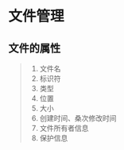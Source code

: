 # 文件管理
## 文件的属性
> 1. 文件名
> 2. 标识符
> 3. 类型
> 4. 位置
> 5. 大小
> 6. 创建时间、桑次修改时间
> 7. 文件所有者信息
> 8. 保护信息
<!--stackedit_data:
eyJoaXN0b3J5IjpbMTg1ODYxOTkyMiwtMjA4ODc0NjYxMl19
-->